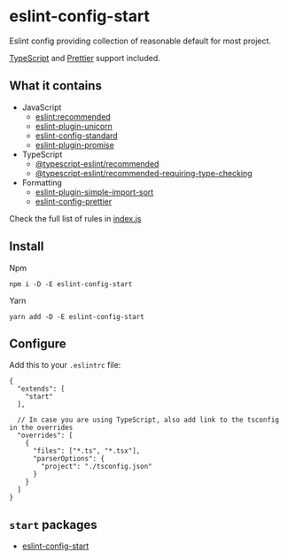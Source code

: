 # eslint-config-start

Eslint config providing collection of reasonable default for most project.

[TypeScript](https://www.typescriptlang.org/) and [Prettier](https://prettier.io/) support included.

## What it contains

- JavaScript
  - [eslint:recommended](https://eslint.org/docs/latest/user-guide/configuring/configuration-files#using-eslintrecommended)
  - [eslint-plugin-unicorn](https://github.com/sindresorhus/eslint-plugin-unicorn)
  - [eslint-config-standard](https://github.com/standard/eslint-config-standard)
  - [eslint-plugin-promise](https://github.com/xjamundx/eslint-plugin-promise)
- TypeScript
  - [@typescript-eslint/recommended](https://github.com/typescript-eslint/typescript-eslint/tree/main/packages/eslint-plugin#recommended-configs)
  - [@typescript-eslint/recommended-requiring-type-checking](https://github.com/typescript-eslint/typescript-eslint/tree/main/packages/eslint-plugin#recommended-configs)
- Formatting
  - [eslint-plugin-simple-import-sort](https://github.com/lydell/eslint-plugin-simple-import-sort)
  - [eslint-config-prettier](https://github.com/prettier/eslint-config-prettier)

Check the full list of rules in [index.js](./index.js)

## Install

Npm

```shell
npm i -D -E eslint-config-start
```

Yarn

```shell
yarn add -D -E eslint-config-start
```

## Configure

Add this to your `.eslintrc` file:

```json5
{
  "extends": [
    "start"
  ],

  // In case you are using TypeScript, also add link to the tsconfig in the overrides
  "overrides": [
    {
      "files": ["*.ts", "*.tsx"],
      "parserOptions": {
        "project": "./tsconfig.json"
      }
    }
  ]
}
```

## `start` packages

- [eslint-config-start](https://github.com/Hurtak/eslint-config-start)